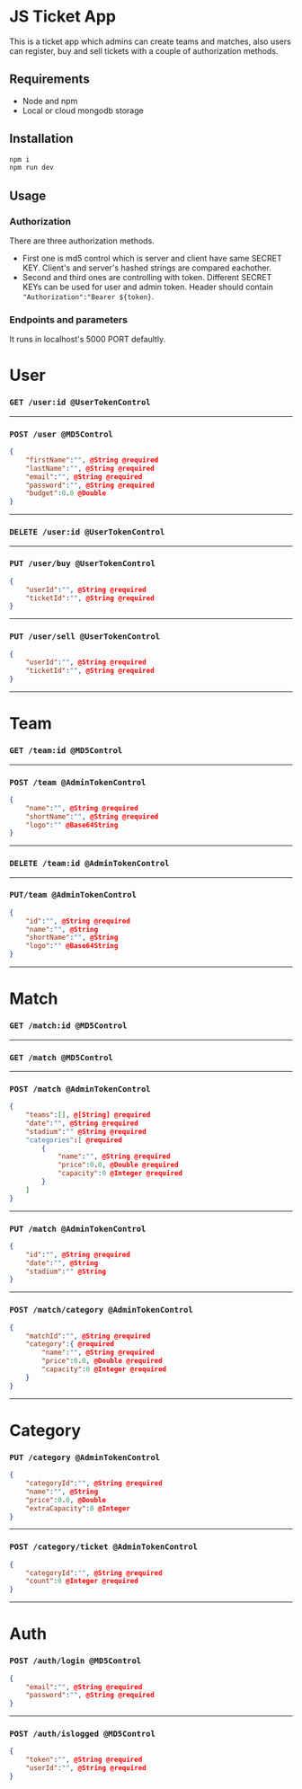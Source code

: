 # JS Ticket App
This is a ticket app which admins can create teams and matches, also users can register, buy and sell tickets with a couple of authorization methods.

## Requirements
- Node and npm
- Local or cloud mongodb storage

## Installation
```sh
npm i
npm run dev
```

## Usage
### Authorization 
There are three authorization methods.
- First one is md5 control which is server and client have same SECRET KEY. Client's and server's hashed strings are compared eachother.
- Second and third ones are controlling with token. Different SECRET KEYs can be used for user and admin token.  Header should contain `"Authorization":"Bearer ${token}`.

### Endpoints and parameters
It runs in localhost's 5000 PORT defaultly. 

# User

### `GET /user:id @UserTokenControl`
---
### `POST /user @MD5Control`
```json
{
    "firstName":"", @String @required
    "lastName":"", @String @required
    "email":"", @String @required
    "password":"", @String @required
    "budget":0.0 @Double
}
```
---
### `DELETE /user:id @UserTokenControl`
---
### `PUT /user/buy @UserTokenControl`

```json
{
    "userId":"", @String @required
    "ticketId":"", @String @required
}
```
---
### `PUT /user/sell @UserTokenControl`

```json
{
    "userId":"", @String @required
    "ticketId":"", @String @required
}
```
---
# Team

### `GET /team:id @MD5Control`
---
### `POST /team @AdminTokenControl`
```json
{
    "name":"", @String @required
    "shortName":"", @String @required
    "logo":"" @Base64String
}
```
---
### `DELETE /team:id @AdminTokenControl`
---
### `PUT/team @AdminTokenControl`
```json
{
	"id":"", @String @required
    "name":"", @String
    "shortName":"", @String
    "logo":"" @Base64String
}
```
---
# Match

### `GET /match:id @MD5Control`
---
### `GET /match @MD5Control`
---
### `POST /match @AdminTokenControl`
```json
{
    "teams":[], @[String] @required
    "date":"", @String @required
    "stadium":"" @String @required
    "categories":[ @required
	    {
		    "name":"", @String @required
		    "price":0.0, @Double @required
		    "capacity":0 @Integer @required
	    }
    ]
}
```
---
### `PUT /match @AdminTokenControl`
```json
{
    "id":"", @String @required
    "date":"", @String
    "stadium":"" @String
}
```
---
### `POST /match/category @AdminTokenControl`
```json
{
    "matchId":"", @String @required
    "category":{ @required
		"name":"", @String @required
		"price":0.0, @Double @required
		"capacity":0 @Integer @required
    }
}
```
---
# Category

### `PUT /category @AdminTokenControl`
```json
{
	"categoryId":"", @String @required
	"name":"", @String
	"price":0.0, @Double
	"extraCapacity":0 @Integer
}
```
---
### `POST /category/ticket @AdminTokenControl`
```json
{
	"categoryId":"", @String @required
	"count":0 @Integer @required
}
```
---
# Auth

### `POST /auth/login @MD5Control`
```json
{
	"email":"", @String @required
	"password":"", @String @required
}
```
---
### `POST /auth/islogged @MD5Control`
```json
{
	"token":"", @String @required
	"userId":"", @String @required
}
```
